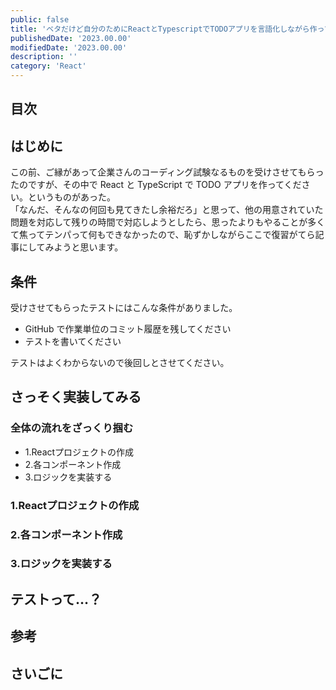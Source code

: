 ```yaml
---
public: false
title: 'ベタだけど自分のためにReactとTypescriptでTODOアプリを言語化しながら作ってみる'
publishedDate: '2023.00.00'
modifiedDate: '2023.00.00'
description: ''
category: 'React'
---
```


## 目次

## はじめに

この前、ご縁があって企業さんのコーディング試験なるものを受けさせてもらったのですが、その中で React と TypeScript で TODO アプリを作ってください。というものがあった。  
「なんだ、そんなの何回も見てきたし余裕だろ」と思って、他の用意されていた問題を対応して残りの時間で対応しようとしたら、思ったよりもやることが多くて焦ってテンパって何もできなかったので、恥ずかしながらここで復習がてら記事にしてみようと思います。

## 条件

受けさせてもらったテストにはこんな条件がありました。

- GitHub で作業単位のコミット履歴を残してください
- テストを書いてください

テストはよくわからないので後回しとさせてください。

## さっそく実装してみる

### 全体の流れをざっくり掴む

- 1.Reactプロジェクトの作成
- 2.各コンポーネント作成
- 3.ロジックを実装する

### 1.Reactプロジェクトの作成

### 2.各コンポーネント作成

### 3.ロジックを実装する


## テストって…？

## 参考

## さいごに
